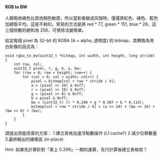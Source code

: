 #### RGB to BW

人眼吸收綠色比其他顏色敏感，所以當影像變成灰階時，僅僅將紅色、綠色、藍色加總取平均，這是不夠的，常見的方法是將 red * 77, green * 151, blue * 28，這三個除數的總和為 256，可使除法變簡單。

給定每個 pixel 為 32-bit 的 RGBA (A = alpha, 透明度) 的 bitmap，其轉換為黑白影像的函式為：

    void rgba_to_bw(uint32_t *bitmap, int width, int height, long stride) {
        int row, col;
        uint32_t pixel, r, g, b, a, bw;
        for (row = 0; row < height; row++) {
            for (col = 0; col < width; col++) {
                pixel = bitmap[col + row * stride / 4];
                a = (pixel >> 24) & 0xff;
                r = (pixel >> 16) & 0xff;
                g = (pixel >> 8) & 0xff;
                b = pixel & 0xff;
                bw = (uint32_t) (r * 0.299 + g * 0.587 + b * 0.114);
                bitmap[col + row * stride / 4] = (a << 24) + (bw << 16) + (bw << 8) + (bw);
            }
        }
    }

請提出效能改善的方案：
1.建立表格加速浮點數操作 (L1 cache?)
2.減少位移數量
3.最終輸出的緩衝區 (in-place)

Hint: 如果先計算針對「乘上 0.299」一類的運算，先行計算後建立表格呢？